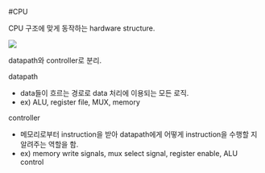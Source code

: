 #CPU 

CPU 구조에 맞게 동작하는 hardware structure.

![](https://i.imgur.com/EiY6vi7.png)


datapath와 controller로 분리.

datapath
- data들이 흐르는 경로로 data 처리에 이용되는 모든 로직.
- ex) ALU, register file, MUX, memory

controller
- 메모리로부터 instruction을 받아 datapath에게 어떻게 instruction을 수행할 지 알려주는 역할을 함.
- ex) memory write signals, mux select signal, register enable, ALU control
